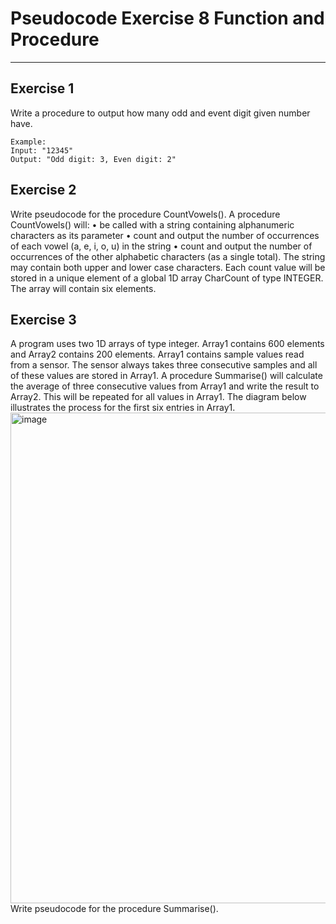 # Pseudocode Exercise 8 Function and Procedure

---

## Exercise 1

Write a procedure to output how many odd and event digit given number have.

    Example:
    Input: "12345"
    Output: "Odd digit: 3, Even digit: 2"

## Exercise 2

Write pseudocode for the procedure CountVowels(). A procedure CountVowels() will:
    • be called with a string containing alphanumeric characters as its parameter
    • count and output the number of occurrences of each vowel (a, e, i, o, u) in the string
    • count and output the number of occurrences of the other alphabetic characters (as a single
    total).
The string may contain both upper and lower case characters.
Each count value will be stored in a unique element of a global 1D array CharCount of type
INTEGER. The array will contain six elements.


    
## Exercise 3

A program uses two 1D arrays of type integer. Array1 contains 600 elements and Array2 contains 200 elements.
Array1 contains sample values read from a sensor. The sensor always takes three consecutive samples and all of these values are stored in Array1.
A procedure Summarise() will calculate the average of three consecutive values from Array1 and write the result to Array2. This will be repeated for all values in Array1.
The diagram below illustrates the process for the first six entries in Array1.
<img width="785" alt="image" src="https://github.com/user-attachments/assets/2fd1a41b-3f99-412c-a7ec-b76ee3e03b75" />
Write pseudocode for the procedure Summarise().




 
